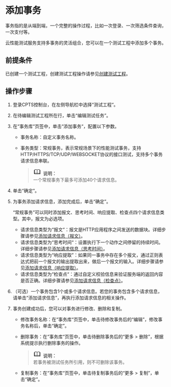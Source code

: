 # 添加事务<a name="cpts_01_0011"></a>

事务指的是从端到端，一个完整的操作过程，比如一次登录、一次筛选条件查询，一次支付等。

云性能测试服务支持多事务的灵活组合，您可以在一个测试工程中添加多个事务。

## 前提条件<a name="section12824175483610"></a>

已创建一个测试工程，创建测试工程操作请参见[创建测试工程](创建测试工程.md)。

## 操作步骤<a name="section97021238103218"></a>

1.  登录CPTS控制台，在左侧导航栏中选择“测试工程“。
2.  在待编辑测试工程所在行，单击“编辑测试任务”。
3.  在“事务库“页签中，单击“添加事务“，配置以下参数。
    -   事务名称：自定义事务名称。
    -   事务类型：常规事务，表示常规场景下的性能测试事务，支持HTTP/HTTPS/TCP/UDP/WEBSOCKET协议的接口测试，支持多个事务请求信息串联。

        >![](public_sys-resources/icon-note.gif) **说明：**   
        >一个常规事务下最多可添加40个请求信息。  


4.  单击“确定“。
5.  为事务添加请求信息，添加完成后，单击“确定”。

    “常规事务”可以同时添加报文、思考时间、响应提取、检查点四个请求信息类型。其中，报文为必选项。

    -   请求信息类型为“报文“：报文是HTTP应用程序之间发送的数据块。详细步骤请参见[添加请求信息（报文）](添加请求信息（报文）.md)。
    -   请求信息类型为“思考时间“：设置执行下一个动作之间停留的持续时间。详细步骤请参见[添加请求信息（思考时间）](添加请求信息（思考时间）.md)。
    -   请求信息类型为“响应提取”：如果同一事务中存在多个报文，通过正则表达式把前一个报文的输出提取出来，做后一个报文的输入。详细步骤请参见[添加请求信息（响应提取）](添加请求信息（响应提取）.md)。
    -   请求信息类型为“检查点“：通过自定义校验信息来验证服务端的返回内容是否正确。详细步骤请参见[添加请求信息（检查点）](添加请求信息（检查点）.md)。

6.  （可选）一个事务包含1个或多个请求信息。若您的事务包含多个请求信息，请单击“添加请求信息”，再执行添加请求信息的相关操作。
7.  事务创建成功后，您可以对事务进行修改、删除和复制。
    -   修改事务名称：在“事务库“页签中，单击待修改事务后的“编辑”，修改事务名称后，单击“确定”。
    -   删除事务：在“事务库“页签中，单击待删除事务后的“更多 \> 删除”，根据系统提示执行删除事务的操作。

        >![](public_sys-resources/icon-note.gif) **说明：**   
        >若事务被测试任务所引用，则不可删除该事务。  

    -   复制事务：在“事务库“页签中，单击待复制事务后的“更多 \> 复制”，单击“确定”。


